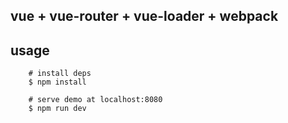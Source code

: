 ## vue + vue-router + vue-loader + webpack
## usage
		# install deps
		$ npm install
		
		# serve demo at localhost:8080
		$ npm run dev
